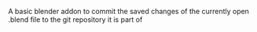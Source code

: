 A basic blender addon to commit the saved changes of the currently open .blend file to the git repository it is part of 
